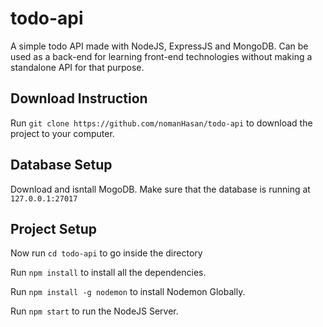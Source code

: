 # todo-api
A simple todo API made with NodeJS, ExpressJS and MongoDB. Can be used as a back-end for learning front-end technologies without making a standalone API for that purpose.


## Download Instruction

Run `git clone https://github.com/nomanHasan/todo-api` to download the project to your computer.


## Database Setup

Download and isntall MogoDB. 
Make sure that the database is running at `127.0.0.1:27017`


## Project Setup

Now run `cd todo-api` to go inside the directory

Run `npm install` to install all the dependencies.

Run `npm install -g nodemon` to install Nodemon Globally.

Run `npm start` to run the NodeJS Server.
